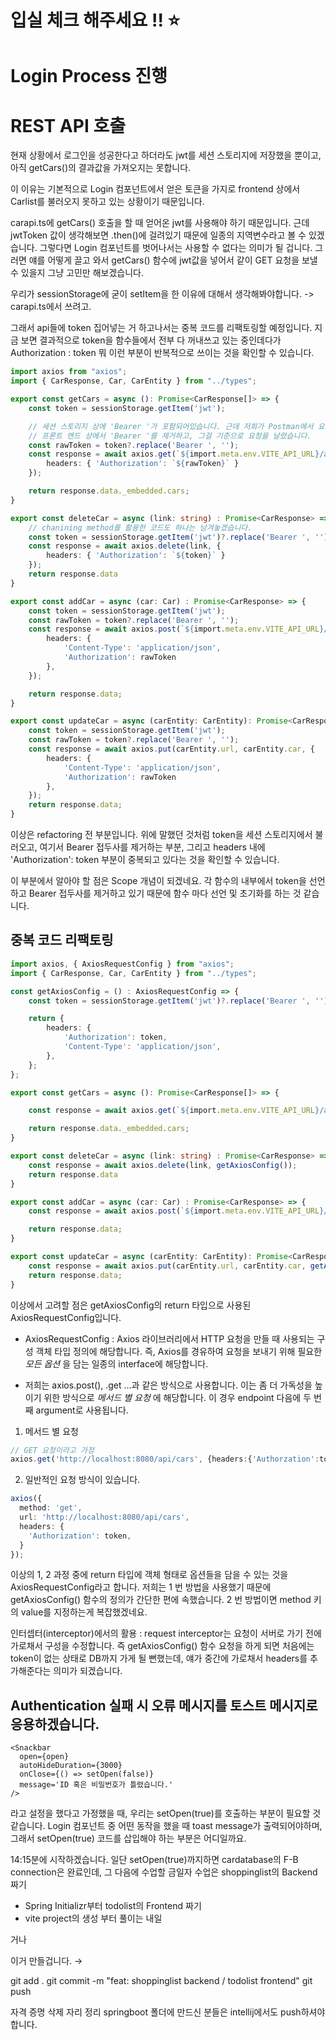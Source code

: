 # 입실 체크 해주세요 !! ⭐

# Login Process 진행
# REST API 호출
현재 상황에서 로그인을 성공한다고 하더라도 jwt를 세션 스토리지에 저장했을 뿐이고, 아직 getCars()의 결과값을 가져오지는 못합니다.

이 이유는 기본적으로 Login 컴포넌트에서 얻은 토큰을 가지로 frontend 상에서 Carlist를 불러오지 못하고 있는 상황이기 때문입니다.

carapi.ts에 getCars() 호출을 할 때 얻어온 jwt를 사용해야 하기 때문입니다.
근데 jwtToken 값이 생각해보면 .then()에 걸려있기 때문에 일종의 지역변수라고 볼 수 있겠습니다. 그렇다면 Login 컴포넌트를 벗어나서는 사용할 수 없다는 의미가 될 겁니다.
그러면 얘를 어떻게 끌고 와서 getCars() 함수에 jwt값을 넣어서 같이 GET 요청을 보낼 수 있을지 그냥 고민만 해보겠습니다.

우리가 sessionStorage에 굳이 setItem을 한 이유에 대해서 생각해봐야합니다. -> carapi.ts에서 쓰려고.

그래서 api들에 token 집어넣는 거 하고나서는 중복 코드를 리팩토링할 예정입니다.
지금 보면 결과적으로 token을 함수들에서 전부 다 꺼내쓰고 있는 중인데다가 Authorization : token 뭐 이런 부분이 반복적으로 쓰이는 것을 확인할 수 있습니다.

```ts
import axios from "axios";
import { CarResponse, Car, CarEntity } from "../types";

export const getCars = async (): Promise<CarResponse[]> => {
    const token = sessionStorage.getItem('jwt');

    // 세션 스토리지 상에 'Bearer '가 포함되어있습니다. 근데 저희가 Postman에서 요청 날릴 때 'Bearer ' 부분을 빼놓고 붙여넣기 했었던 것을 떠올려서
    // 프론트 엔드 상에서 'Bearer '를 제거하고, 그걸 기준으로 요청을 날렸습니다.
    const rawToken = token?.replace('Bearer ', '');
    const response = await axios.get(`${import.meta.env.VITE_API_URL}/api/cars`, {
        headers: { 'Authorization': `${rawToken}` }
    });

    return response.data._embedded.cars;
}

export const deleteCar = async (link: string) : Promise<CarResponse> => {
    // chanining method를 활용한 코드도 하나는 남겨놓겠습니다.
    const token = sessionStorage.getItem('jwt')?.replace('Bearer ', '');
    const response = await axios.delete(link, {
        headers: { 'Authorization': `${token}` }
    });
    return response.data
}

export const addCar = async (car: Car) : Promise<CarResponse> => {
    const token = sessionStorage.getItem('jwt');
    const rawToken = token?.replace('Bearer ', '');
    const response = await axios.post(`${import.meta.env.VITE_API_URL}/api/cars`, car, {
        headers: {
            'Content-Type': 'application/json',
            'Authorization': rawToken
        },
    });

    return response.data;
}

export const updateCar = async (carEntity: CarEntity): Promise<CarResponse> => {
    const token = sessionStorage.getItem('jwt');
    const rawToken = token?.replace('Bearer ', '');
    const response = await axios.put(carEntity.url, carEntity.car, {
        headers: {
            'Content-Type': 'application/json',
            'Authorization': rawToken
        },
    });
    return response.data;
}
```
이상은 refactoring 전 부분입니다. 위에 말했던 것처럼 token을 세션 스토리지에서 불러오고, 여기서 Bearer 접두사를 제거하는 부분, 그리고 headers 내에 'Authorization': token 부분이 중복되고 있다는 것을 확인할 수 있습니다.

이 부분에서 알아야 할 점은 Scope 개념이 되겠네요. 각 함수의 내부에서 token을 선언하고 Bearer 접두사를 제거하고 있기 때문에 함수 마다 선언 및 초기화를 하는 것 같습니다.

## 중복 코드 리팩토링
```ts
import axios, { AxiosRequestConfig } from "axios";
import { CarResponse, Car, CarEntity } from "../types";

const getAxiosConfig = () : AxiosRequestConfig => {
    const token = sessionStorage.getItem('jwt')?.replace('Bearer ', '');

    return {
        headers: {
            'Authorization': token,
            'Content-Type': 'application/json',
        },
    };
};

export const getCars = async (): Promise<CarResponse[]> => {

    const response = await axios.get(`${import.meta.env.VITE_API_URL}/api/cars`, getAxiosConfig());

    return response.data._embedded.cars;
}

export const deleteCar = async (link: string) : Promise<CarResponse> => {
    const response = await axios.delete(link, getAxiosConfig());
    return response.data
}

export const addCar = async (car: Car) : Promise<CarResponse> => {
    const response = await axios.post(`${import.meta.env.VITE_API_URL}/api/cars`, car, getAxiosConfig());

    return response.data;
}

export const updateCar = async (carEntity: CarEntity): Promise<CarResponse> => {
    const response = await axios.put(carEntity.url, carEntity.car, getAxiosConfig());
    return response.data;
}
```
이상에서 고려할 점은 getAxiosConfig의 return 타입으로 사용된 AxiosRequestConfig입니다.

- AxiosRequestConfig : Axios 라이브러리에서 HTTP 요청을 만들 때 사용되는 구성 객체 타입 정의에 해당합니다. 즉, Axios를 경유하여 요청을 보내기 위해 필요한 _모든 옵션_ 을 담는 일종의 interface에 해당합니다.

- 저희는 axios.post(), .get ...과 같은 방식으로 사용합니다. 이는 좀 더 가독성을 높이기 위한 방식으로 _메서드 별 요청_ 에 해당합니다. 이 경우 endpoint 다음에 두 번째 argument로 사용됩니다.

1. 메서드 별 요청
```ts
// GET 요청이라고 가정
axios.get('http://localhost:8080/api/cars', {headers:{'Authorzation':token}});
```
2. 일반적인 요청 방식이 있습니다.
```ts
axios({
  method: 'get',
  url: 'http://localhost:8080/api/cars',
  headers: {
    'Authorization': token,
  }
});
```
이상의 1, 2 과정 중에 return 타입에 객체 형태로 옵션들을 담을 수 있는 것을 AxiosRequestConfig라고 합니다. 저희는 1 번 방법을 사용했기 때문에 getAxiosConfig() 함수의 정의가 간단한 편에 속했습니다. 2 번 방법이면 method 키의 value를 지정하는게 복잡했겠네요.

인터셉터(interceptor)에서의 활용 : request interceptor는 요청이 서버로 가기 전에 가로채서 구성을 수정합니다. 즉 getAxiosConfig() 함수 요청을 하게 되면 처음에는 token이 없는 상태로 DB까지 가게 될 뻔했는데, 얘가 중간에 가로채서 headers를 추가해준다는 의미가 되겠습니다.

## Authentication 실패 시 오류 메시지를 토스트 메시지로 응용하겠습니다.

```tsx
<Snackbar 
  open={open}
  autoHideDuration={3000}
  onClose={() => setOpen(false)}
  message='ID 혹은 비밀번호가 틀렸습니다.'
/>
```
라고 설정을 했다고 가정했을 때, 우리는 setOpen(true)를 호출하는 부분이 필요할 것 같습니다. Login 컴포넌트 중 어떤 동작을 했을 때 toast message가 출력되어야하며, 그래서 setOpen(true) 코드를 삽입해야 하는 부분은 어디일까요.

14:15분에 시작하겠습니다.
일단 setOpen(true)까지하면 cardatabase의 F-B connection은 완료인데,
그 다음에 수업할 금일자 수업은
shoppinglist의 Backend 짜기
  - Spring Initializr부터
todolist의 Frontend 짜기
  - vite project의 생성 부터
풀이는 내일 

거나

이거 만들겁니다. →

git add .
git commit -m "feat: shoppinglist backend / todolist frontend"
git push

자격 증명 삭제
자리 정리
springboot 폴더에 만드신 분들은 intellij에서도 push하셔야 합니다.